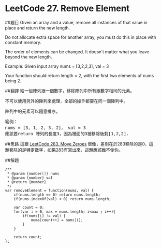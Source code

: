 ﻿# LeetCode 27. Remove Element


##題目
Given an array and a value, remove all instances of that value in place and return the new length.

Do not allocate extra space for another array, you must do this in place with constant memory.

The order of elements can be changed. It doesn't matter what you leave beyond the new length.

Example:
Given input array nums = [3,2,2,3], val = 3

Your function should return length = 2, with the first two elements of nums being 2.

##翻譯
給一個陣列跟一個數字，移除陣列中所有跟數字相同的元素。

不可以使用另外的陣列來處理，全部的操作都要在同一個陣列中。

陣列中的元素可以隨意排序。

<pre>
範例：  
nums = [3, 1, 2, 3, 2]， val = 3  
應該要return 陣列的長度3，因為裡面的3被移除後剩[1,2,2].
</pre>

##思路
這跟 [LeetCode 283. Move Zeroes](283md.md) 很像，差別在於283移除的是0，這題移除的是特定數字，如果283有寫出來，這題應該難不倒你。

##解題
```
/**
 * @param {number[]} nums
 * @param {number} val
 * @return {number}
 */
var removeElement = function(nums, val) {
    if(nums.length == 0) return nums.length;
    if(nums.indexOf(val) < 0) return nums.length;
    
    var count = 0;
    for(var i = 0, max = nums.length; i<max ; i++){
        if(nums[i] != val) {
            nums[count++] = nums[i];
        } 
    }

    return count;
};
```



